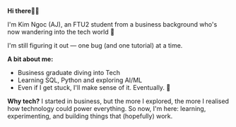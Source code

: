 **Hi there**🙋‍♂️

I'm Kim Ngoc (AJ), an FTU2 student from a business background who's now wandering into the tech world 🤖

I'm still figuring it out — one bug (and one tutorial) at a time.

**A bit about me:**
- Business graduate diving into Tech  
- Learning SQL, Python and exploring AI/ML
- Even if I get stuck, I'll make sense of it. Eventually. 🙏 

**Why tech?**
I started in business, but the more I explored, the more I realised how technology could power everything. So now, I'm here: learning, experimenting, and building things that (hopefully) work.
